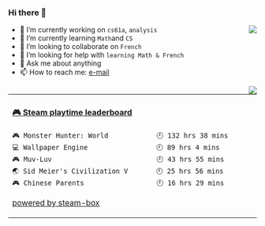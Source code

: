 ### Hi there 👋

<img align="right" src="https://github-readme-stats.vercel.app/api?username=by-cloud&show_icons=true" />

- 🔭 I’m currently working on `cs61a`, `analysis`
- 🌱 I’m currently learning `Math`and `CS`
- 👯 I’m looking to collaborate on `French`
- 🤔 I’m looking for help with `learning Math & French`
- 💬 Ask me about anything
- 📫 How to reach me: [e-mail](claude.by.cloud@gmail.com)

<img align="right" src="https://github-readme-stats.vercel.app/api/top-langs/?username=by-cloud" />

<!-- steam-box start -->
<table>
<td valign="left" width="60%">
  
#### <a href="https://gist.github.com/8bf56353bcb3a8e798b55b546b9619cf" target="_blank">🎮 Steam playtime leaderboard</a>
 
```text
🎮 Monster Hunter: World            🕘 132 hrs 38 mins
💻 Wallpaper Engine                 🕘 89 hrs 4 mins
🎮 Muv-Luv                          🕘 43 hrs 55 mins
🌏 Sid Meier's Civilization V       🕘 25 hrs 56 mins
🎮 Chinese Parents                  🕘 16 hrs 29 mins
```

[powered by steam-box](https://github.com/YouEclipse/steam-box)
</td>
</table>
<!-- steam-box end -->
